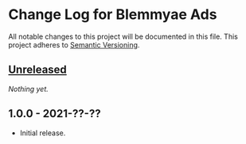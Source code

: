 # Change Log for Blemmyae Ads

All notable changes to this project will be documented in this file.
This project adheres to [Semantic Versioning](http://semver.org/).

## [Unreleased]

_Nothing yet._

## 1.0.0 - 2021-??-??

* Initial release.

[Unreleased]: https://github.com/GaryJones/plugin-boilerplate/1.0.0...HEAD
